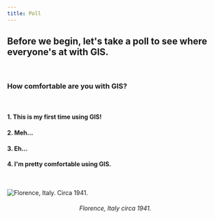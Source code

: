 ```yaml
---
title: Poll
---
```


## Before we begin, let's take a poll to see where everyone's at with GIS.

<br>

### How comfortable are you with GIS?

<br>

#### 1. This is my first time using GIS!

#### 2. Meh...

#### 3. Eh...

#### 4. I'm pretty comfortable using GIS.

<br>

![Florence, Italy. Circa 1941.](/qgis/img/florence.jpeg)
<html> <center><h6>Florence, Italy circa 1941.</h6></center> </html>
